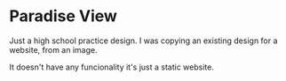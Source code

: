 # Paradise View
 Just a high school practice design. I was copying an existing design for a website, from an image.

 It doesn't have any funcionality it's just a static website.
